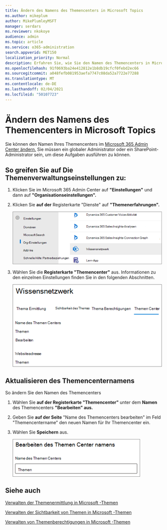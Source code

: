 ```yaml
---
title: Ändern des Namens des Themencenters in Microsoft Topics
ms.author: mikeplum
author: MikePlumleyMSFT
manager: serdars
ms.reviewer: nkokoye
audience: admin
ms.topic: article
ms.service: o365-administration
search.appverid: MET150
localization_priority: Normal
description: Erfahren Sie, wie Sie den Namen des Themencenters in Microsoft -Themen ändern.
ms.openlocfilehash: 91f0693ba24e412812e1b8db19cfcf0febd2ec66
ms.sourcegitcommit: a048fefb081953aefa7747c08da52a7722e77288
ms.translationtype: MT
ms.contentlocale: de-DE
ms.lasthandoff: 02/04/2021
ms.locfileid: "50107723"
---
```

# <a name="change-the-name-of-the-topic-center-in-microsoft-viva-topics"></a>Ändern des Namens des Themencenters in Microsoft Topics

Sie können den Namen Ihres Themencenters im [Microsoft 365 Admin Center ändern.](https://admin.microsoft.com) Sie müssen ein globaler Administrator oder ein SharePoint-Administrator sein, um diese Aufgaben ausführen zu können.

## <a name="to-access-topics-management-settings"></a>So greifen Sie auf Die Themenverwaltungseinstellungen zu:

1. Klicken Sie im Microsoft 365 Admin Center auf **"Einstellungen"** und dann auf **"Organisationseinstellungen".**
2. Klicken Sie **auf der** Registerkarte "Dienste" auf **"Themenerfahrungen".**

    ![Verbinden von Personen mit Wissen](../media/admin-org-knowledge-options-completed.png) 

3. Wählen Sie die **Registerkarte "Themencenter"** aus. Informationen zu den einzelnen Einstellungen finden Sie in den folgenden Abschnitten.

    ![knowledge-network-settings](../media/knowledge-network-settings-topic-center.png) 

##  <a name="update-your-topic-center-name"></a>Aktualisieren des Themencenternamens

So ändern Sie den Namen des Themencenters

1. Wählen Sie **auf der Registerkarte "Themencenter"** unter dem **Namen** des Themencenters **"Bearbeiten" aus.**
2. Geben Sie **auf der Seite**  "Name des Themencenters bearbeiten" im Feld "Themencentername" den neuen Namen für Ihr Themencenter ein.
3. Wählen Sie **Speichern** aus.

    ![Bearbeiten des Themencenternamens](../media/manage-topic-center-name.png)  

## <a name="see-also"></a>Siehe auch

[Verwalten der Themenermittlung in Microsoft -Themen](topic-experiences-discovery.md)

[Verwalten der Sichtbarkeit von Themen in Microsoft -Themen](topic-experiences-knowledge-rules.md)

[Verwalten von Themenberechtigungen in Microsoft -Themen](topic-experiences-user-permissions.md)
